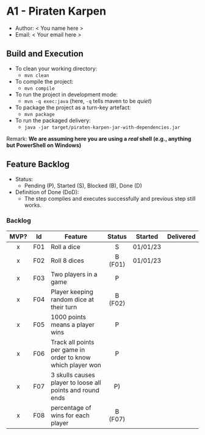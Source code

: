 # A1 - Piraten Karpen

  * Author: < You name here >
  * Email: < Your email here >

## Build and Execution

  * To clean your working directory:
    * `mvn clean`
  * To compile the project:
    * `mvn compile`
  * To run the project in development mode:
    * `mvn -q exec:java` (here, `-q` tells maven to be _quiet_)
  * To package the project as a turn-key artefact:
    * `mvn package`
  * To run the packaged delivery:
    * `java -jar target/piraten-karpen-jar-with-dependencies.jar` 

Remark: **We are assuming here you are using a _real_ shell (e.g., anything but PowerShell on Windows)**

## Feature Backlog

 * Status: 
   * Pending (P), Started (S), Blocked (B), Done (D)
 * Definition of Done (DoD):
   * The step complies and executes successfully and previous step still works.

### Backlog 

| MVP? | Id  | Feature  | Status  |  Started  | Delivered |
| :-:  |:-:  |---       | :-:     | :-:       | :-:       |
| x   | F01 | Roll a dice |  S | 01/01/23 |  |
| x   | F02 | Roll 8 dices |  B (F01) | 01/01/23 |  |
| x   | F03 |  Two players in a game | P  |   |
| x   | F04 | Player keeping random dice at their turn | B (F02) | | 
| x   | F05 | 1000 points means a player wins | P | | 
| x   | F06 | Track all points per game in order to know which player won| P | |
| x   | F07 | 3 skulls causes player to loose all points and round ends | P) | | 
| x   | F08 | percentage of wins for each player | B (F07) | | 
